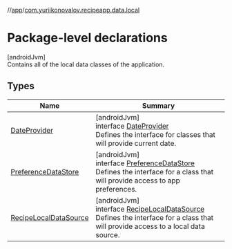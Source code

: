 //[app](../../index.md)/[com.yuriikonovalov.recipeapp.data.local](index.md)

# Package-level declarations

[androidJvm]\
Contains all of the local data classes of the application.

## Types

| Name | Summary |
|---|---|
| [DateProvider](-date-provider/index.md) | [androidJvm]<br>interface [DateProvider](-date-provider/index.md)<br>Defines the interface for classes that will provide current date. |
| [PreferenceDataStore](-preference-data-store/index.md) | [androidJvm]<br>interface [PreferenceDataStore](-preference-data-store/index.md)<br>Defines the interface for a class that will provide access to app preferences. |
| [RecipeLocalDataSource](-recipe-local-data-source/index.md) | [androidJvm]<br>interface [RecipeLocalDataSource](-recipe-local-data-source/index.md)<br>Defines the interface for a class that will provide access to a local data source. |
